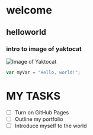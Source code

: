 # welcome
## helloworld
### intro to image of yaktocat
![Image of Yaktocat](https://octodex.github.com/images/yaktocat.png)
``` javascript
var myVar = "Hello, world!";
```
# MY TASKS
   - [ ] Turn on GitHub Pages
   - [ ] Outline my portfolio
   - [ ] Introduce myself to the world
